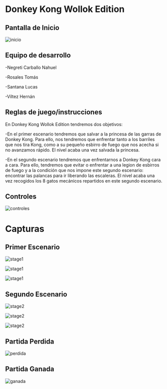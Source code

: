 # Donkey Kong Wollok Edition

## Pantalla de Inicio
![inicio](screenshots/pantallaInicio-0.png)

## Equipo de desarrollo

-Negreti Carballo Nahuel

-Rosales Tomás

-Santana Lucas

-Viltez Hernán

## Reglas de juego/instrucciones

En Donkey Kong Wollok Edition tendremos dos objetivos:

-En el primer escenario tendremos que salvar a la princesa de las garras de Donkey Kong. Para ello, nos tendremos que enfrentar tanto a los barriles que nos tira Kong, como a su pequeño esbirro de fuego que nos acecha si no avanzamos rápido. El nivel acaba una vez salvada la princesa.

-En el segundo escenario tendremos que enfrentarnos a Donkey Kong cara a cara. Para ello, tendremos que evitar o enfrentar a una legion de esbirros de fuego y a la condición que nos impone este segundo escenario: encontrar las palancas para ir liberando las escaleras. El nivel acaba una vez recogidos los 8 gatos mecánicos repartidos en este segundo escenario.

## Controles
![controles](screenshots/controles-0.png)

# Capturas

## Primer Escenario
![stage1](screenshots/inicioStage1.png)

![stage1](screenshots/stage13.png)

![stage1](screenshots/stage12.png)

## Segundo Escenario
![stage2](screenshots/inicioStage2.png)

![stage2](screenshots/stage21.png)

![stage2](screenshots/stage22.png)

## Partida Perdida
![perdida](screenshots/gameOver-0.png)

## Partida Ganada
![ganada](screenshots/youWin.png)





